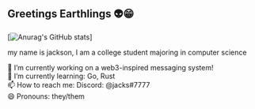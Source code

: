 ## Greetings Earthlings 👽😁

[![Anurag's GitHub stats](https://github-readme-stats.vercel.app/api?username=yandhi)]

my name is jackson, I am a college student majoring in computer science

🔭 I’m currently working on a web3-inspired messaging system! <br>
🌱 I’m currently learning: Go, Rust <br>
📫 How to reach me: Discord: @jacks#7777 <br>
😄 Pronouns: they/them <br>
